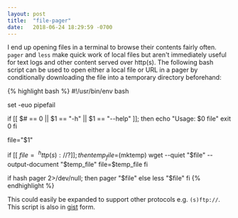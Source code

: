 ```yaml
---
layout: post
title:  "file-pager"
date:   2018-06-24 18:29:59 -0700
---
```


I end up opening files in a terminal to browse their contents fairly often.
`pager` and `less` make quick work of local files but aren't immediately useful for text logs and other content served over http(s).
The following bash script can be used to open either a local file or URL in a pager by conditionally downloading the file into a temporary directory beforehand:

{% highlight bash %}
#!/usr/bin/env bash

set -euo pipefail

if [[ $# == 0 || $1 == "-h" || $1 == "--help" ]]; then
    echo "Usage: $0 file"
    exit 0
fi

file="$1"

if [[ $file =~ ^http(s)://? ]]; then
    temp_file=$(mktemp)
    wget --quiet "$file" --output-document "$temp_file"
    file=$temp_file
fi

if hash pager 2>/dev/null; then
    pager "$file"
else
    less "$file"
fi
{% endhighlight %}

This could easily be expanded to support other protocols e.g. `(s)ftp://`.
This script is also in [gist] form.

[gist]: https://gist.github.com/marczych/0f2c85fdf4fee4b698375e65f744bf4f
